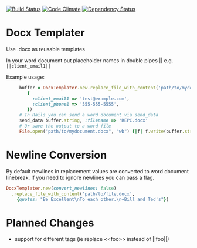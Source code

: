 [![Build Status](https://travis-ci.org/BaseCampOps/docx_templater.png)](https://travis-ci.org/BaseCampOps/docx_templater)
[![Code Climate](https://codeclimate.com/github/BaseCampOps/docx_templater.png)](https://codeclimate.com/github/BaseCampOps/docx_templater)
[![Dependency Status](https://gemnasium.com/BaseCampOps/docx_templater.png)](https://gemnasium.com/BaseCampOps/docx_templater)

Docx Templater
==============

Use .docx as reusable templates

In your word document put placeholder names in double pipes || e.g. `||client_email1||`
   
Example usage:
```ruby
     buffer = DocxTemplater.new.replace_file_with_content('path/to/mydocument.docx',
        {
          :client_email1 => 'test@example.com',
          :client_phone1 => '555-555-5555',
        })
     # In Rails you can send a word document via send_data
     send_data buffer.string, :filename => 'REPC.docx'
     # Or save the output to a word file
     File.open("path/to/mydocument.docx", "wb") {|f| f.write(buffer.string) }
```

Newline Conversion
==================

By default newlines in replacement values are converted to word document linebreak. If you need to ignore newlines you can pass a flag.

```ruby
DocxTemplater.new(convert_newlines: false)
  .replace_file_with_content('path/to/file.docx',
    {quotes: "Be Excellent\nTo each other.\n~Bill and Ted's"})
```

Planned Changes
===============

* support for different tags (ie replace &lt;&lt;foo&gt;&gt; instead of ||foo||)
